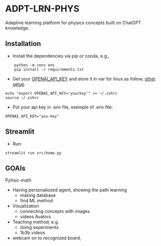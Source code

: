 # ADPT-LRN-PHYS
Adaptive learning platform for physics concepts built on ChatGPT knowledge. 

## Installation 

- Install the dependencies via pip or conda, e.g., 

```
    python -m venv ens
    pip install -r requirements.txt
```

- Get your [OPENAI_API_KEY](https://platform.openai.com/account/api-keys) and store it in var for linux as follow, [other setup](https://help.openai.com/en/articles/5112595-best-practices-for-api-key-safety)


```
echo "export OPENAI_API_KEY='yourkey'" >> ~/.zshrc
source ~/.zshrc

```
- Put your api key in .env file, exemple of .env file:

```
OPENAI_API_KEY="you-key"
```

## Streamlit

- Run:
```
streamlit run src/home.py
```

## GOAls
Pyhsic-math
- Having personaliozed agent, showing the path learning
  - making database
  - find ML method
- Visualization
  - connecting concepts with images
  - videos Avators
- Teaching method, e.g. 
    - doing experiments
    - 1b3b videos
- webcam on to recognized board,  
